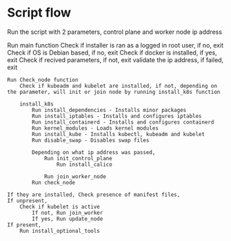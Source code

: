 # Script flow

Run the script with 2 parameters, control plane and worker node ip address

Run main function
    Check if installer is ran as a logged in root user, if no, exit 
    Check if OS is Debian based, if no, exit
    Check if docker is installed, if yes, exit
    Check if recived parameters, if not, exit 
    validate the ip address, if failed, exit

    Run Check_node function
        Check if kubeadm and kubelet are installed, if not, depending on the parameter, will init or join node by running install_k8s function

        install_k8s
            Run install_dependencies - Installs minor packages
            Run install_iptables - Installs and configures iptables
            Run install_containerd - Installs and configures containerd
            Run kernel_modules - Loads kernel modules
            Run install_kube - Installs kubectl, kubeadm and kubelet
            Run disable_swap - Disables swap files

            Depending on what ip address was passed,
                Run init_control_plane 
                    Run install_calico
            
                Run join_worker_node
            Run check_node
    
    If they are installed, Check presence of manifest files,
    If unpresent,
        Check if kubelet is active
            If not, Run join_worker
            If yes, Run update_node
    If present,
        Run install_optional_tools

























